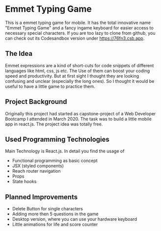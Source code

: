 
# Emmet Typing Game

This is a emmet typing game for mobile. It has the total innovative name "Emmet Typing Game" and a fancy ingame keyboard for easier access to necessary special characters. If you are too lazy to clone from github, you can check out its Codesandbox version under https://76fn3.csb.app.

## The Idea

Emmet expressions are a kind of short-cuts for code snippets of different languages like html, css, js etc. The Use of them can boost your coding speed and productivity. But at first sight I thought they are looking confusing and unclear (especially the long ones). So I thought it would be useful to have a little game to practice them.

## Project Background

Originally this project had started as capstone-project of a Web Developer Bootcamp I attended in March 2020. The task was to build a little mobile app in react.js. The project idea was totally free.

## Used Programming Technologies

Main Technology is React.js. In detail you find the usage of 
 - Functional programming as basic concept
 - JSX (styled components)
 - Reach router navigation
 - Props
 - State hooks

## Planned Improvements
- Delete Button for single characters
- Adding more then 5 questions in the game
- Desktop version, where you can use your hardware keyboard
- Little animations for life and score counter


